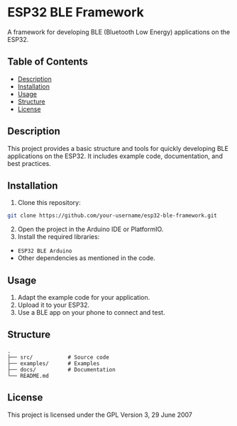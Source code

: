 # ESP32 BLE Framework

A framework for developing BLE (Bluetooth Low Energy) applications on the ESP32.

## Table of Contents

- [Description](#description)
- [Installation](#installation)
- [Usage](#usage)
- [Structure](#structure)
- [License](#license)

## Description

This project provides a basic structure and tools for quickly developing BLE applications on the ESP32. It includes example code, documentation, and best practices.

## Installation

1. Clone this repository:

```bash
git clone https://github.com/your-username/esp32-ble-framework.git
```

2. Open the project in the Arduino IDE or PlatformIO.
3. Install the required libraries:

- `ESP32 BLE Arduino`
- Other dependencies as mentioned in the code.

## Usage

1. Adapt the example code for your application.
2. Upload it to your ESP32.
3. Use a BLE app on your phone to connect and test.

## Structure

```
.
├── src/           # Source code
├── examples/      # Examples
├── docs/          # Documentation
└── README.md
```

## License

This project is licensed under the GPL Version 3, 29 June 2007
